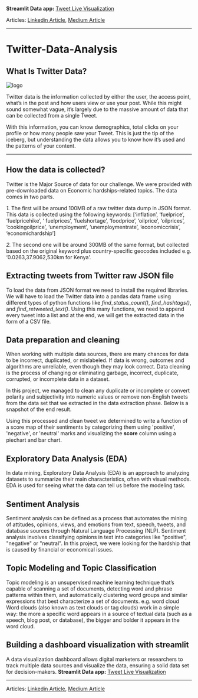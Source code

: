 **Streamlit Data app:** [Tweet Live Visualization](https://share.streamlit.io/abel-blue/twitter-data-analysis/main/streamlit/app.py)

Articles: [Linkedin Article](https://www.linkedin.com/pulse/twitter-data-mining-nutshell-abel-mitiku/?trackingId=WGy4deloToe0PC0iE%2BqH4Q%3D%3D), 
[Medium Article](https://medium.com/@Abel-Blue/twitter-data-mining-in-a-nutshell-452e5e7a697d)

---
# Twitter-Data-Analysis
## What Is Twitter Data?

![logo](https://logos-world.net/wp-content/uploads/2020/04/Twitter-Logo-2010-2012.png)
<!-- ![phone with logo](https://insidebusiness.ng/wp-content/uploads/twitter-1.jpg) -->

Twitter data is the information collected by either the user, the access point, what’s in the post and how users view or use your post. While this might sound somewhat vague, it’s largely due to the massive amount of data that can be collected from a single Tweet.

With this information, you can know demographics, total clicks on your profile or how many people saw your Tweet. This is just the tip of the iceberg, but understanding the data allows you to know how it’s used and the patterns of your content.

---

## How the data is collected?

Twitter is the Major Source of data for our challenge. We were provided with pre-downloaded data on Economic hardships-related topics. The data comes in two parts.

*1.* The first will be around 100MB of a raw twitter data dump in JSON format. This data is collected using the following keywords: [‘inflation’, ‘fuelprice’, ‘fuelpricehike’, ‘ fuelprices’, ‘fuelshortage’, ‘foodprice’, ‘oilprice’, ‘oilprices’, ‘cookingoilprice’, ‘unemployment’, ‘unemploymentrate’, ‘economiccrisis’, ‘economichardship’]

*2.* The second one will be around 300MB of the same format, but collected based on the original keyword plus country-specific geocodes included e.g. ‘0.0263,37.9062,530km for Kenya’. 

## Extracting tweets from Twitter raw JSON file

To load the data from JSON format we need to install the required libraries. We will have to load the Twitter data into a pandas data frame using different types of python functions like *find_status_count()*, *find_hashtags()*, and *find_retweeted_text()*. Using this many functions, we need to append every tweet into a list and at the end, we will get the extracted data in the form of a CSV file.

## Data preparation and cleaning

When working with multiple data sources, there are many chances for data to be incorrect, duplicated, or mislabeled. If data is wrong, outcomes and algorithms are unreliable, even though they may look correct. Data cleaning is the process of changing or eliminating garbage, incorrect, duplicate, corrupted, or incomplete data in a dataset.

In this project, we managed to clean any duplicate or incomplete or convert polarity and subjectivity into numeric values or remove non-English tweets from the data set that we extracted in the data extraction phase. Below is a snapshot of the end result.

Using this processed and clean tweet we determined to write a function of a score map of their sentiments by categorizing them using 'positive', 'negative', or 'neutral' marks and visualizing the 𝐬𝐜𝐨𝐫𝐞 column using a piechart and bar chart.

## Exploratory Data Analysis (EDA)

In data mining, Exploratory Data Analysis (EDA) is an approach to analyzing datasets to summarize their main characteristics, often with visual methods. EDA is used for seeing what the data can tell us before the modeling task.

## Sentiment Analysis

Sentiment analysis can be defined as a process that automates the mining of attitudes, opinions, views, and emotions from text, speech, tweets, and database sources through Natural Language Processing (NLP). Sentiment analysis involves classifying opinions in text into categories like "positive", "negative" or "neutral".
In this project, we were looking for the hardship that is caused by financial or economical issues.

## Topic Modeling and Topic Classification

Topic modeling is an unsupervised machine learning technique that’s capable of scanning a set of documents, detecting word and phrase patterns within them, and automatically clustering word groups and similar expressions that best characterize a set of documents. e.g. word cloud
Word clouds (also known as text clouds or tag clouds) work in a simple way: the more a specific word appears in a source of textual data (such as a speech, blog post, or database), the bigger and bolder it appears in the word cloud.

## Building a dashboard visualization with streamlit

A data visualization dashboard allows digital marketers or researchers to track multiple data sources and visualize the data, ensuring a solid data set for decision-makers.
**Streamlit Data app:** [Tweet Live Visualization](https://share.streamlit.io/abel-blue/twitter-data-analysis/main/streamlit/app.py)

---



Articles: [Linkedin Article](https://www.linkedin.com/pulse/twitter-data-mining-nutshell-abel-mitiku/?trackingId=WGy4deloToe0PC0iE%2BqH4Q%3D%3D), 
[Medium Article](https://medium.com/@Abel-Blue/twitter-data-mining-in-a-nutshell-452e5e7a697d)

